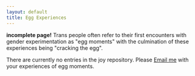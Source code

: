 ```yaml
---
layout: default
title: Egg Experiences
---
```


**incomplete page!**
Trans people often refer to their first encounters with gender experimentation as "egg moments" with the culmination of these experiences being "cracking the egg".



There are currently no entries in the joy repository. Please [Email me](https://forms.gle/qLEyrVUhX9rszC376) with your experiences of egg moments.
